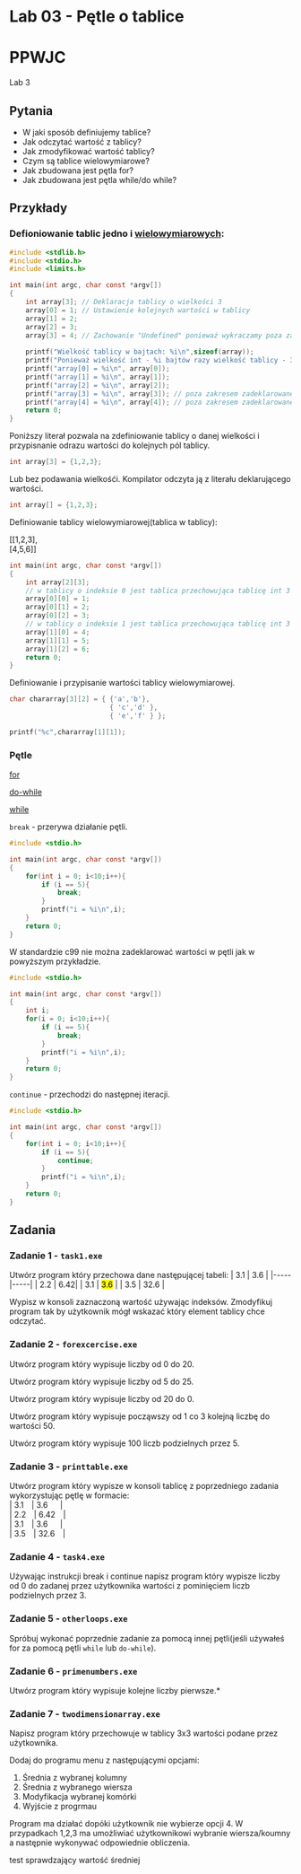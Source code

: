 # **Lab 03 - Pętle o tablice**

# PPWJC 
Lab 3

## Pytania

- W jaki sposób definiujemy tablice?
- Jak odczytać wartość z tablicy?
- Jak zmodyfikować wartość tablicy?
- Czym są tablice wielowymiarowe?
- Jak zbudowana jest pętla for?
- Jak zbudowana jest pętla while/do while?

## Przykłady
### Defioniowanie tablic jedno i [wielowymiarowych](https://cse.engineering.nyu.edu/~mleung/CS1114/s08/ch08/MDmemory.htm):

```c
#include <stdlib.h>
#include <stdio.h>
#include <limits.h>

int main(int argc, char const *argv[])
{
    int array[3]; // Deklaracja tablicy o wielkości 3
    array[0] = 1; // Ustawienie kolejnych wartości w tablicy
    array[1] = 2;
    array[2] = 3;
    array[3] = 4; // Zachowanie "Undefined" ponieważ wykraczamy poza zakres tablicy. Wartość może ulegać zmianie w czasie działania systemu ponieważ program nie zarezerwował tego miejsca w pamięci.
     
    printf("Wielkość tablicy w bajtach: %i\n",sizeof(array));
    printf("Ponieważ wielkość int - %i bajtów razy wielkość tablicy - 3\n", sizeof(int));
    printf("array[0] = %i\n", array[0]);
    printf("array[1] = %i\n", array[1]);
    printf("array[2] = %i\n", array[2]);
    printf("array[3] = %i\n", array[3]); // poza zakresem zadeklarowanej tablicy
    printf("array[4] = %i\n", array[4]); // poza zakresem zadeklarowanej tablicy
    return 0;
}
```

Poniższy literał pozwala na zdefiniowanie tablicy o danej wielkości i przypisnanie odrazu wartości do kolejnych pól tablicy.

```c
int array[3] = {1,2,3};
```

Lub bez podawania wielkośći. Kompilator odczyta ją z literału deklarującego wartości.

```c
int array[] = {1,2,3};
```

Definiowanie tablicy wielowymiarowej(tablica w tablicy):

[[1,2,3],<br>
[4,5,6]]

```c
int main(int argc, char const *argv[])
{
    int array[2][3];
    // w tablicy o indeksie 0 jest tablica przechowująca tablicę int 3 elementową
    array[0][0] = 1; 
    array[0][1] = 2;
    array[0][2] = 3;
    // w tablicy o indeksie 1 jest tablica przechowująca tablicę int 3 elementową
    array[1][0] = 4; 
    array[1][1] = 5;
    array[1][2] = 6;
    return 0;
}
```

Definiowanie i przypisanie wartości tablicy wielowymiarowej.


```c
char chararray[3][2] = { {'a','b'},
                         { 'c','d' },
                         { 'e','f' } };

printf("%c",chararray[1][1]);
```




### Pętle

[for](https://learn.microsoft.com/pl-pl/cpp/c-language/for-statement-c?view=msvc-170)

[do-while](https://learn.microsoft.com/pl-pl/cpp/c-language/do-while-statement-c?view=msvc-170)

[while](https://learn.microsoft.com/pl-pl/cpp/c-language/while-statement-c?view=msvc-170)

`break` - przerywa działanie pętli.
```c
#include <stdio.h>

int main(int argc, char const *argv[])
{
    for(int i = 0; i<10;i++){
        if (i == 5){
            break;
        }
        printf("i = %i\n",i);
    }
    return 0;
}
```
W standardzie c99 nie można zadeklarować wartości w pętli jak w powyższym przykładzie.
```c
#include <stdio.h>

int main(int argc, char const *argv[])
{
    int i;
    for(i = 0; i<10;i++){
        if (i == 5){
            break;
        }
        printf("i = %i\n",i);
    }
    return 0;
}
```
`continue` - przechodzi do następnej iteracji.

```c
#include <stdio.h>

int main(int argc, char const *argv[])
{
    for(int i = 0; i<10;i++){
        if (i == 5){
            continue;
        }
        printf("i = %i\n",i);
    }
    return 0;
}
```
## Zadania

### Zadanie 1 - `task1.exe`
Utwórz program który przechowa dane następującej tabeli:
| 3.1 | 3.6 |
|-----|-----|
| 2.2 | 6.42|
| 3.1 | <mark>3.6</mark> |
| 3.5 | 32.6 |

Wypisz w konsoli zaznaczoną wartość używając indeksów.
Zmodyfikuj program tak by użytkownik mógł wskazać który element tablicy chce odczytać.

### Zadanie 2 - `forexcercise.exe`
Utwórz program który wypisuje liczby od 0 do 20.

Utwórz program który wypisuje liczby od 5 do 25.

Utwórz program który wypisuje liczby od 20 do 0.

Utwórz program który wypisuje począwszy od 1 co 3 kolejną liczbę do wartości 50.

Utwórz program który wypisuje 100 liczb podzielnych przez 5.

### Zadanie 3 - `printtable.exe`
Utwórz program który wypisze w konsoli tablicę z poprzedniego zadania wykorzystując pętlę w formacie:<br>
| 3.1&emsp;| 3.6&nbsp;&nbsp;&emsp;|<br>
| 2.2&emsp;| 6.42&emsp;|<br>
| 3.1&emsp;| 3.6&nbsp;&nbsp;&emsp;|<br>
| 3.5&emsp;| 32.6&emsp;|<br>

### Zadanie 4 - `task4.exe`
<!-- Utwórz program który w tablicy oddarray przechowuje 1000 kolejnych liczb parzystych za pomocą pętli for. Jaki rozmiar tablicy musisz ustawić by zabrakło pamięci? -->

Używając instrukcji break i continue napisz program który wypisze liczby od 0 do zadanej przez użytkownika wartości z pominięciem liczb podzielnych przez 3.

### Zadanie 5 - `otherloops.exe`
Spróbuj wykonać poprzednie zadanie za pomocą innej pętli(jeśli używałeś for za pomocą pętli `while` lub `do-while`).

### Zadanie 6 - `primenumbers.exe`
Utwórz program który wypisuje kolejne liczby pierwsze.*

### Zadanie 7 - `twodimensionarray.exe`
Napisz program który przechowuje w tablicy 3x3 wartości podane przez użytkownika. 

Dodaj do programu menu z następującymi opcjami:

1. Średnia z wybranej kolumny
2. Średnia z wybranego wiersza
3. Modyfikacja wybranej komórki
4. Wyjście z progrmau

Program ma działać dopóki użytkownik nie wybierze opcji 4. W przypadkach 1,2,3 ma umożliwiać użytkownikowi wybranie wiersza/koumny a następnie wykonywać odpowiednie obliczenia.


test sprawdzający wartość średniej

